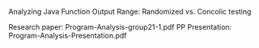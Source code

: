 Analyzing Java Function Output Range: Randomized vs. Concolic testing

Research paper: Program-Analysis-group21-1.pdf
PP Presentation: Program-Analysis-Presentation.pdf

